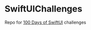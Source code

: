 # SwiftUIChallenges
Repo for [100 Days of SwiftUI](https://www.hackingwithswift.com/100/swiftui) challenges
